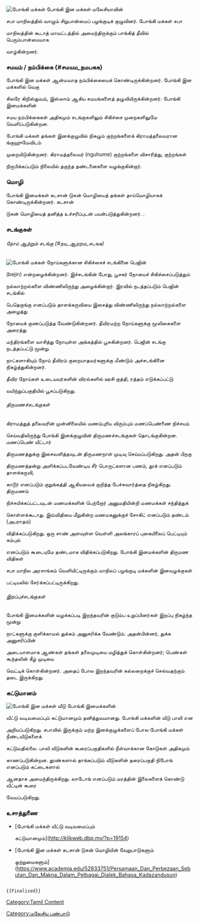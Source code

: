 ![போங்கி மக்கள்](Bonggi_people.jpg "போங்கி மக்கள்") போங்கி இன மக்கள் மலேசியாவின்
சபா மாநிலத்தில் வாழும் சிறுபான்மைப் பழங்குடிக் குழுவினர். போங்கி மக்கள் சபா
மாநிலத்தின் கூடாத் மாவட்டத்தில் அமைந்திருக்கும் பாங்கித் தீவில் பெரும்பான்மையாக
வாழ்கின்றனர்.

### சமயம் / நம்பிக்கை {#சமயம_நமபகக}

போங்கி இன மக்கள் ஆன்மவாத நம்பிக்கையைக் கொண்டிருக்கின்றனர். போங்கி இன மக்களில் வெகு
சிலரே கிறிஸ்துவம், இஸ்லாம் ஆகிய சமயங்களைத் தழுவியிருக்கின்றனர். போங்கி இனமக்களின்
சமய நம்பிக்கைகள் அதிகமும் சடங்குகளிலும் சிகிச்சை முறைகளிலுமே வெளிப்படுகின்றன.
போங்கி மக்கள் தங்கள் இனக்குழுவில் நிகழும் குற்றங்களைக் கிராமத்தலைவரான ங்குஹுமேவிடம்
முறையிடுகின்றனர். கிராமத்தலைவர் (nguhume) குற்றங்களை விசாரித்து, குற்றங்கள்
நிருபிக்கப்படும் நிலையில் தகுந்த தண்டனைகளை வழங்குகின்றார்.

### மொழி

போங்கி இனமக்கள் கடசான் டுசுன் மொழியைத் தங்கள் தாய்மொழியாகக் கொண்டிருக்கின்றனர். கடசான்
டுசுன் மொழியைத் தனித்த உச்சரிப்புடன் பயன்படுத்துகின்றனர். .

### சடங்குகள்

###### நோய் ஆற்றும் சடங்கு {#நய_ஆறறம_சடஙக}

![போங்கி மக்கள்](போங்கி.jpg "போங்கி மக்கள்") நோய்களுக்கான சிகிச்சைச் சடங்கினை பெஜின்
(bejin) என்றழைக்கின்றனர். இச்சடங்கின் போது, பூசகர் நோயைச் சிகிச்சைப்படுத்தும்
நல்லாற்றல்களை விண்ணிலிருந்து அழைக்கின்றார். இரவில் நடத்தப்படும் பெஜின் சடங்கில்
பெதெகுங்கு எனப்படும் தாளக்கருவியை இசைத்து விண்ணிலிருந்து நல்லாற்றல்களை அழைத்து
நோயைக் குணப்படுத்த வேண்டுகின்றனர். தீவிரமற்ற நோய்களுக்கு மூலிகைகளை அரைத்து
மந்திரங்களை வாசித்து நோயுள்ள அங்கத்தில் பூசுகின்றனர். பெஜின் சடங்கு நடத்தப்பட்டு மூன்று
நாட்களாகியும் நோய் தீவிரம் குறையாதவர்களுக்கு மீண்டும் அச்சடங்கினை நிகழ்த்துகின்றனர்.
தீவிர நோய்கள் உடையவர்களின் விரல்களில் ஊசி குத்தி, ரத்தம் எடுக்கப்பட்டு
வயிற்றுப்பகுதியில் பூசப்படுகிறது.

###### திருமணச்சடங்குகள்

கிராமத்துத் தலைவரின் முன்னிலையில் மணம்புரிய விரும்பும் மணப்பெண்ணை நிச்சயம்
செய்வதிலிருந்து போங்கி இனக்குழுவின் திருமணச்சடங்குகள் தொடங்குகின்றன. மணப்பெண் வீட்டார்
திருமணத்துக்கு இசைவளித்தவுடன் திருமணநாள் முடிவு செய்யப்படுகிறது. அதன் பிறகு
திருமணத்தன்று அளிக்கப்படவேண்டிய சீர் பொருட்களான பணம், தூக் எனப்படும் தாளக்கருவி,
காடூர் எனப்படும் குறுங்கத்தி ஆகியவைக் குறித்த பேச்சுவார்த்தை நிகழ்கிறது. திருமணம்
நிச்சயிக்கப்பட்டவுடன் மணமக்களின் பெற்றோர் அனுமதியின்றி மணமக்கள் சந்தித்துக்
கொள்ளக்கூடாது. இவ்விதியை மீறுகின்ற மணமகனுக்குச் சோகிட் எனப்படும் தண்டம் (அபராதம்)
விதிக்கப்படுகிறது. ஒரு சாண் அளவுள்ள வெள்ளி அலங்காரப் புகையிலைப் பெட்டியும் சும்புல்
எனப்படும் கூடையுமே தண்டமாக விதிக்கப்படுகிறது. போங்கி இனமக்களின் திருமண விதிகள்
சபா மாநில அரசாங்கம் வெளியிட்டிருக்கும் மாநிலப் பழங்குடி மக்களின் இனவழக்குகள்
பட்டியலில் சேர்க்கப்பட்டிருக்கிறது.

###### இறப்புச்சடங்குகள்

போங்கி இனமக்களின் வழக்கப்படி இறந்தவரின் குடும்ப உறுப்பினர்கள் இறப்பு நிகழ்ந்த மூன்று
நாட்களுக்கு குளிக்காமல் துக்கம் அனுசரிக்க வேண்டும். அதன்பின்னர், துக்க அனுசரிப்பின்
அடையாளமாக ஆண்கள் தங்கள் தலைமுடியை மழித்துக் கொள்கின்றனர்; பெண்கள் கூந்தலின் கீழ் முடியை
வெட்டிக் கொள்கின்றனர். அதைப் போல இறந்தவரின் கல்லறைக்குச் செல்வதற்கும் தடை இருக்கிறது.

### கட்டுமானம்

![போங்கி இன மக்கள் வீடு](போங்கி_இனம்.jpg "போங்கி இன மக்கள் வீடு") போங்கி இனமக்களின்
வீட்டு வடிவமைப்பும் கட்டுமானமும் தனித்துவமானது. போங்கி மக்களின் வீடு பாலி என
அறியப்படுகிறது. சபாவில் இருக்கும் மற்ற இனக்குழுக்களைப் போல போங்கி மக்கள் நீண்டவீடுகளைக்
கட்டுவதில்லை. பாலி வீடுகளின் கூரைப்பகுதிகளில் நீள்வாக்கான கோடுகள் அதிகமும்
காணப்படுகின்றன. தூண்களால் தாங்கப்படும் வீடுகளின் தரைப்பகுதி நிபோங் எனப்படும் கட்டைகளால்
ஆனதாக அமைந்திருக்கிறது. லாடோங் எனப்படும் மரத்தின் இலைகளைக் கொண்டு வீட்டின் கூரை
வேயப்படுகிறது.

### உசாத்துணை

-   [போங்கி மக்கள் வீட்டு வடிவமைப்பும்
    கட்டுமானமும்](http://klikweb.dbp.my/?p=19154)
-   [போங்கி இன மக்கள் கடசான் டுசுன் மொழியின் வேறுபாடுகளும்
    ஒற்றுமைகளும்](https://www.academia.edu/52833751/Persamaan_Dan_Perbezaan_Sebutan_Dan_Makna_Dalam_Pelbagai_Dialek_Bahasa_Kadazandusun)

```{=mediawiki}
{{Finalised}}
```
[Category:Tamil Content](Category:Tamil_Content "wikilink")
[Category:மலேசிய பண்பாடு](Category:மலேசிய_பண்பாடு "wikilink")
